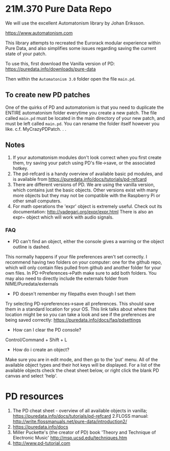 # 21M.370 Pure Data Repo

We will use the excellent Automatonism library by Johan Eriksson. 

https://www.automatonism.com

This library attempts to recreated the Eurorack modular experience within Pure Data, and also simplifies some issues regarding saving the current state of your patch.

To use this, first download the Vanilla version of PD:
https://puredata.info/downloads/pure-data

Then within the `Automatonism 3.0` folder open the file `main.pd`.

## To create new PD patches

One of the quirks of PD and automatonism is that you need to duplicate the ENTIRE automatonism folder everytime you create a new patch. The file called `main.pd` must be located in the main directory of your new patch, and must be left called `main.pd`. You can rename the folder itself however you like. c.f. MyCrazyPDPatch. . . 

## Notes
1. If your automatonism modules don't look correct when you first create them, try saving your patch using PD's file->save, or the associated hotkey.
2. The pd-refcard is a handy overview of available basic pd modules, and is available from https://puredata.info/docs/tutorials/pd-refcard
3. There are different versions of PD. We are using the vanilla version, which contains just the basic objects. Other versions exist with many more objects but they may not be compatible with the Raspberry Pi or other small computers.
4. For math operations the 'expr' object is extremely useful. Check out its documentation: http://yadegari.org/expr/expr.html There is also an expr~ object which will work with audio signals.

### FAQ
- PD can't find an object, either the console gives a warning or the object outline is dashed.

This normally happens if your file preferences aren't set correctly. I recommend having two folders on your computer: one for the github repo,  which will only contain files pulled from github and another folder for your own files. In PD->Preferences->Path make sure to add both folders. You may also need to directly include the externals folder from NIME/Puredata/externals

- PD doesn't remember my filepaths even though I set them

Try selecting PD->preferences->save all preferences. This should save them in a standard location for your OS. This link talks about where that location might be so you can take a look and see if the preferences are being saved correctly:
https://puredata.info/docs/faq/pdsettings


- How can I clear the PD console? 

Control/Command + Shift + L

- How do i create an object?

Make sure you are in edit mode, and then go to the 'put' menu. All of the available object types and their hot keys will be displayed. For a list of the available objects check the cheat sheet below, or right click the blank PD canvas and select 'help'.

# PD resources
1. The PD cheat sheet - overview of all available objects in vanilla; https://puredata.info/docs/tutorials/pd-refcard
2.FLOSS manual: http://write.flossmanuals.net/pure-data/introduction2/
3. https://puredata.info/docs
4. Miller Puckette's (the creator of PD) book 'Theory and Technique of Electronic Music' http://msp.ucsd.edu/techniques.htm
5. http://www.pd-tutorial.com
